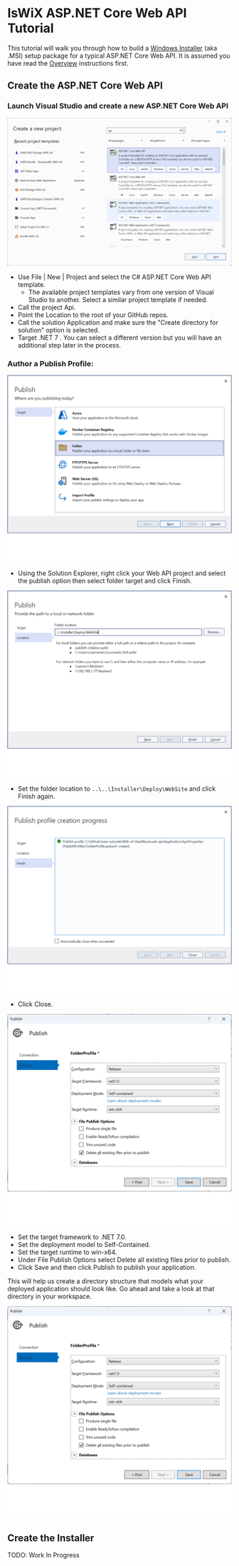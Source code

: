 # IsWiX ASP.NET Core Web API Tutorial

This tutorial will walk you through how to build a [Windows Installer](https://msdn.microsoft.com/en-us/library/windows/desktop/cc185688(v=vs.85).aspx) (aka .MSI) setup package for a typical ASP.NET Core Web API.  It is assumed you have read the [Overview](https://github.com/iswix-llc/iswix-tutorials) instructions first.

## Create the ASP.NET Core Web API

### Launch Visual Studio and create a new ASP.NET Core Web API

![Application New Project](/Images/web-api/appproject1.png)

* Use File | New | Project and select the C# ASP.NET Core Web API template.
  * The available project templates vary from one version of Visual Studio to another.  Select a similar project template if needed.
* Call the project Api.  
* Point the Location to the root of your GitHub repos.
* Call the solution Application and make sure the "Create directory for solution" option is selected.
* Target .NET 7   . You can select a different version but you will have an additional step later in the process.

### Author a Publish Profile:
![test](/Images/web-api/apppublish1.png)

* Using the Solution Explorer, right click your Web API project and select the publish option then select folder target and click Finish.

![test](/Images/web-api/apppublish2.png)

* Set the folder location to `..\..\Installer\Deploy\WebSite` and click Finish again.

![test](/Images/web-api/apppublish3.png)

* Click Close.

![test](/Images/web-api/apppublish4.png)

* Set the target framework to .NET 7.0.
* Set the deployment model to Self-Contained.
* Set the target runtime to win-x64.
* Under File Publish Options select Delete all existing files prior to publish.
* Click Save and then click Publish to publish your application.

This will help us create a directory structure that models what your deployed application should look like.  Go ahead and take a look at that directory in your workspace.

![test](/Images/web-api/apppublish5.png)

## Create the Installer

TODO: Work In Progress
